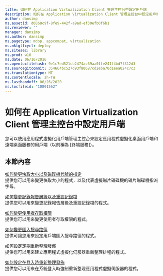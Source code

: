 ```yaml
---
title: 如何在 Application Virtualization Client 管理主控台中設定用戶端
description: 如何在 Application Virtualization Client 管理主控台中設定用戶端
author: dansimp
ms.assetid: d0868c9f-8fe9-442f-a9ad-ef30efb0f6b1
ms.reviewer: ''
manager: dansimp
ms.author: dansimp
ms.pagetype: mdop, appcompat, virtualization
ms.mktglfcycl: deploy
ms.sitesec: library
ms.prod: w10
ms.date: 06/16/2016
ms.openlocfilehash: 9e1c7ed521cb2474ac69aa01fe241f4bd7f312d3
ms.sourcegitcommit: 354664bc527d93f80687cd2eba70d1eea024c7c3
ms.translationtype: MT
ms.contentlocale: zh-TW
ms.lasthandoff: 06/26/2020
ms.locfileid: "10801562"
---
```

# 如何在 Application Virtualization Client 管理主控台中設定用戶端


您可以使用應用程式虛擬化用戶端管理主控台來設定應用程式虛擬化桌面用戶端和遠端桌面服務的用戶端（以前稱為 [終端服務]）。

## 本節內容


<a href="" id="how-to-change-the-cache-size-and-the-drive-letter-designation"></a>[如何變更快取大小以及磁碟機代號的指定](how-to-change-the-cache-size-and-the-drive-letter-designation.md)  
提供您可以用來變更快取大小的程式，以及代表虛擬磁片磁碟機的磁片磁碟機指派字母。

<a href="" id="how-to-change-the-log-reporting-levels-and-reset-the-log-files"></a>[如何變更記錄報告層級以及重設記錄檔](how-to-change-the-log-reporting-levels-and-reset-the-log-files.md)  
提供您可以用來變更記錄報告層級及重設記錄檔的程式。

<a href="" id="how-to-change-user-access-permissions"></a>[如何變更使用者存取權限](how-to-change-user-access-permissions.md)  
提供您可以用來變更使用者存取權限的程式。

<a href="" id="how-to-change-import-search-paths"></a>[如何變更匯入搜尋路徑](how-to-change-import-search-paths.md)  
提供可讓您用來設定用戶端匯入搜尋路徑的程式。

<a href="" id="how-to-set-up-periodic-publishing-refresh"></a>[如何設定定期重新整理發佈](how-to-set-up-periodic-publishing-refresh.md)  
提供您可以用來建立應用程式虛擬化伺服器重新整理排程的程式。

<a href="" id="how-to-set-up-publishing-refresh-on-login"></a>[如何設定在登入時重新整理發佈](how-to-set-up-publishing-refresh-on-login.md)  
提供您可以用來在系統登入時強制重新整理應用程式虛擬伺服器的程式。

 

 





